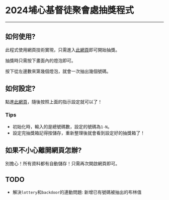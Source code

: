 # 2024埔心基督徒聚會處抽獎程式
---

## 如何使用?
此程式使用網頁技術實現，只需進入[此網頁](https://puxin-christmas.vercel.app)即可開始抽獎。

抽獎時只需按下畫面內的燈泡即可。

按下從左邊數來第幾個燈泡，就會一次抽出幾個號碼。

## 如何設定?
點進[此網頁](https://puxin-christmas.vercel.app/backdoor)，隨後按照上面的指示設定就可以了！

### Tips
- 初始化時，輸入的是總號碼數，設定的號碼為`1-N`。
- 設定完抽獎箱記得按儲存，重新整理後就會看到設定好的抽獎箱了！

## 如果不小心離開網頁怎辦?
別擔心！所有資料都有自動儲存！只需再次開啟網頁即可。

## TODO
- 解決`lottery`和`backdoor`的連動問題: 新增已有號碼被抽出的布林值
